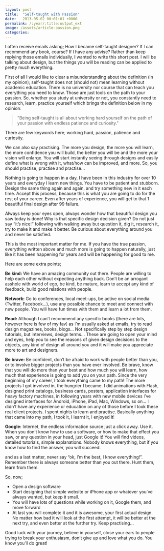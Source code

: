 ```yaml
---
layout: post
title:  "Self-taught with Passion"
date:   2013-05-02 00:01:01 +0000
permalink: /:year/:title:output_ext
image: /assets/article-passion.png
categories: 
---
```


<div class="col-12">
<p>I often receive emails asking; How I became self-taught designer? If I can recommend any book, course? If I have any advise? Rather than keep replying those emails individually, I wanted to write this short post. I will be talking about design, but the things you will be reading can be applied to pretty much everything.</p>

<p>First of all I would like to clear a misunderstanding about the definition (in my opinion); self-taught does not (should not) mean learning without academic education. There is no university nor course that can teach you everything you need to know. Those are just tools on the path to your passion. So, whether you study at university or not, you constantly need to research, learn, practice yourself which brings the definition below in my opinion:</p>

<blockquote>"Being self-taught is all about working hard yourself on the path of your passion with endless patience and curiosity."</blockquote>

<p>There are few keywords here; working hard, passion, patience and curiosity.</p>

<p>We can also say practising. The more you design, the more you will learn, the more confidence you will build, the better you will be and the more your vision will enlarge. You will start instantly seeing through designs and easily define what is wrong with it, what/how can be improved, and more. So, you should practise, practise and practise...</p>

<p>Nothing is going to happen in a day, I have been in this industry for over 10 years and everyday I learn new things. You have to be patient and stubborn. Design the same thing again and again, and try something new in it each time. Accept this process, because this is what you are going to do for the rest of your career. Even after years of experience, you will get to that 1 beautiful final design after 99 failure.</p>

<p>Always keep your eyes open, always wonder how that beautiful design you saw today is done! Why is that specific design decision given? Do not just say “it’s nice!” following with walking away but question it, dig it, research it, try to make it and make it better. Be curious about everything around you and never be satisfied.</p>

<p>This is the most important matter for me. If you have the true passion, everything written above and much more is going to happen naturally, just like it has been happening for years and will be happening for good to me.</p>

<p>Here are some extra points;</p>

<p><strong>Be kind:</strong> We have an amazing community out there. People are willing to help each other without expecting anything back. Don’t be an arrogant asshole with world of ego, be kind, be mature, learn to accept any kind of feedback, build good relations with people.</p>

<p><strong>Network:</strong> Go to conferences, local meet-ups, be active on social media (Twitter, Facebook…), use any possible chance to meet and connect with new people. You will have fun times with them and learn a lot from them.</p>

<p><strong>Read:</strong> Although I can’t recommend any specific books (there are lots, however here is few of my fav) as I’m usually asked at emails, try to read design magazines, books, blogs… Not specifically step by step design tutorials, but interviews, design terms… These are going to open your mind and eyes, help you to see the reasons of given design decisions to the objects, any kind of design all around you and it will make you appreciate more to art and designers.</p>

<p><strong>Be brave:</strong> Be confident, don’t be afraid to work with people better than you, or to involve bigger projects than you have ever involved. Be brave, know that you will do more than your best and how much you will learn, how much that experience is going to add you on your path. Since the very beginning of my career, I took everything came to my path! The more projects I got involved in, the hungrier I became. I did animations with Flash, designed print catalogs, business cards, posters, application interfaces for heavy factory machines, in following years with new mobile devices I’ve designed interfaces for Android, iPhone, iPad, Mac, Windows, so on… I didn’t have any experience or education on any of those before I took these real client projects. I spent nights to learn and practise. Basically anything that came into my path, I took it, I learnt it, I enjoyed it!</p>

<p><strong>Google:</strong> Internet, the endless information source just a click away. Use it. When you don’t know how to use a software, or how to make that effect you saw, or any question in your head, just Google it! You will find videos, detailed tutorials, simple explanations. Nobody knows everything, but if you know how to find the answer, you will succeed.</p>

<p>and as a last matter, never say “ok, I’m the best, I know everything!”. Remember there is always someone better than you out there. Hunt them, learn from them.</p>

<p>So, now;</p>
<ul>
	<li>Open a design software</li>
	<li>Start designing that simple website or iPhone app or whatever you’ve always wanted, but keep it small.</li>
	<li>You will have lots of questions while working on it, Google them, and move forward</li>
	<li>At last you will complete it and it is awesome, your first actual design. No matter how bad it will look at the first attempt, it will be better at the next try, and even better at the further try. Keep practising...</li>
</ul>

<p>Good luck with your journey, believe in yourself, close your ears to people trying to break your enthusiasm, don’t give up and love what you do. You know you’ll do great!</p>
</div>